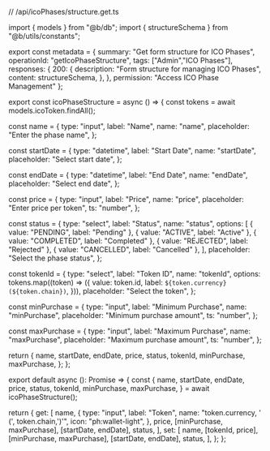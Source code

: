 // /api/icoPhases/structure.get.ts

import { models } from "@b/db";
import { structureSchema } from "@b/utils/constants";

export const metadata = {
  summary: "Get form structure for ICO Phases",
  operationId: "getIcoPhaseStructure",
  tags: ["Admin","ICO Phases"],
  responses: {
    200: {
      description: "Form structure for managing ICO Phases",
      content: structureSchema,
    },
  },
  permission: "Access ICO Phase Management"
};

export const icoPhaseStructure = async () => {
  const tokens = await models.icoToken.findAll();

  const name = {
    type: "input",
    label: "Name",
    name: "name",
    placeholder: "Enter the phase name",
  };

  const startDate = {
    type: "datetime",
    label: "Start Date",
    name: "startDate",
    placeholder: "Select start date",
  };

  const endDate = {
    type: "datetime",
    label: "End Date",
    name: "endDate",
    placeholder: "Select end date",
  };

  const price = {
    type: "input",
    label: "Price",
    name: "price",
    placeholder: "Enter price per token",
    ts: "number",
  };

  const status = {
    type: "select",
    label: "Status",
    name: "status",
    options: [
      { value: "PENDING", label: "Pending" },
      { value: "ACTIVE", label: "Active" },
      { value: "COMPLETED", label: "Completed" },
      { value: "REJECTED", label: "Rejected" },
      { value: "CANCELLED", label: "Cancelled" },
    ],
    placeholder: "Select the phase status",
  };

  const tokenId = {
    type: "select",
    label: "Token ID",
    name: "tokenId",
    options: tokens.map((token) => ({
      value: token.id,
      label: `${token.currency} (${token.chain})`,
    })),
    placeholder: "Select the token",
  };

  const minPurchase = {
    type: "input",
    label: "Minimum Purchase",
    name: "minPurchase",
    placeholder: "Minimum purchase amount",
    ts: "number",
  };

  const maxPurchase = {
    type: "input",
    label: "Maximum Purchase",
    name: "maxPurchase",
    placeholder: "Maximum purchase amount",
    ts: "number",
  };

  return {
    name,
    startDate,
    endDate,
    price,
    status,
    tokenId,
    minPurchase,
    maxPurchase,
  };
};

export default async (): Promise<object> => {
  const {
    name,
    startDate,
    endDate,
    price,
    status,
    tokenId,
    minPurchase,
    maxPurchase,
  } = await icoPhaseStructure();

  return {
    get: [
      name,
      {
        type: "input",
        label: "Token",
        name: "token.currency, ' (', token.chain,')'",
        icon: "ph:wallet-light",
      },
      price,
      [minPurchase, maxPurchase],
      [startDate, endDate],
      status,
    ],
    set: [
      name,
      [tokenId, price],
      [minPurchase, maxPurchase],
      [startDate, endDate],
      status,
    ],
  };
};
